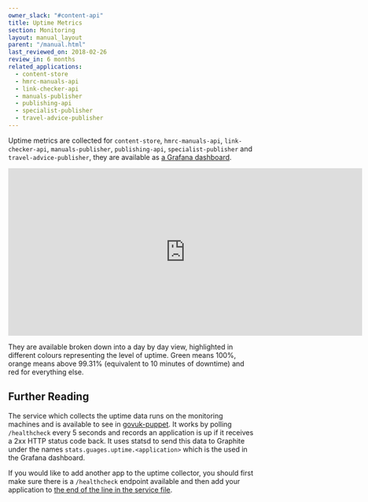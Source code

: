 ```yaml
---
owner_slack: "#content-api"
title: Uptime Metrics
section: Monitoring
layout: manual_layout
parent: "/manual.html"
last_reviewed_on: 2018-02-26
review_in: 6 months
related_applications:
  - content-store
  - hmrc-manuals-api
  - link-checker-api
  - manuals-publisher
  - publishing-api
  - specialist-publisher
  - travel-advice-publisher
---
```


Uptime metrics are collected for `content-store`, `hmrc-manuals-api`,
`link-checker-api`, `manuals-publisher`, `publishing-api`, `specialist-publisher`
and `travel-advice-publisher`, they are available as
[a Grafana dashboard][grafana-dashboard].

<p>
  <iframe src="https://grafana.publishing.service.gov.uk/dashboard-solo/file/application_uptime.json?panelId=4" width="720" height="340" frameborder="0"></iframe>
</p>

They are available broken down into a day by day view, highlighted in different
colours representing the level of uptime. Green means 100%, orange means above
99.31% (equivalent to 10 minutes of downtime) and red for everything else.

## Further Reading

The service which collects the uptime data runs on the monitoring machines and
is available to see in [govuk-puppet][uptime-collector-pr]. It works by polling
`/healthcheck` every 5 seconds and records an application is up if it receives
a 2xx HTTP status code back. It uses statsd to send this data to Graphite under
the names `stats.guages.uptime.<application>` which is the used in the Grafana
dashboard.

If you would like to add another app to the uptime collector, you should first
make sure there is a `/healthcheck` endpoint available and then add your
application to [the end of the line in the service file][uptime-service-file].

[grafana-dashboard]: https://grafana.publishing.service.gov.uk/dashboard/file/application_uptime.json
[uptime-collector-pr]: https://github.com/alphagov/govuk-puppet/pull/6353/files#diff-ba6dc00b5f1aecfcf2fed71882089844
[uptime-service-file]: https://github.com/alphagov/govuk-puppet/pull/6353/files#diff-3c14b0dbebef6ce25a9e337b66b257fdR9
